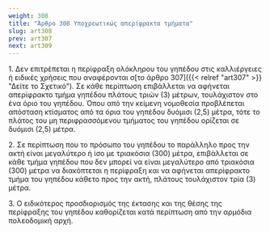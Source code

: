 ```yaml
---
weight: 308
title: "Άρθρο 308 Υποχρεωτικώς απερίφρακτα τμήματα"
slug: art308
prev: art307
next: art309
---
```


1\. Δεν επιτρέπεται η περίφραξη ολόκληρου του γηπέδου στις καλλιέργειες ή ειδικές χρήσεις που αναφέρονται σ[το άρθρο 307]({{< relref "art307" >}} "Δείτε το Σχετικό"). Σε κάθε περίπτωση επιβάλλεται να αφήνεται απερίφρακτο τμήμα γηπέδου πλάτους τριών (3) μέτρων, τουλάχιστον στο ένα όριο του γηπέδου. Όπου από την κείμενη νομοθεσία προβλέπεται απόσταση κτίσματος από τα όρια του γηπέδου δυόμισι (2,5) μέτρα, τότε το πλάτος του μη περιφρασσόμενου τμήματος του γηπέδου ορίζεται σε δυόμισι (2,5) μέτρα.

2\. Σε περίπτωση που το πρόσωπο του γηπέδου το παράλληλο προς την ακτή είναι μεγαλύτερο ή ίσο με τριακόσια (300) μέτρα, επιβάλλεται σε κάθε τμήμα γηπέδου που δεν μπορεί να είναι μεγαλύτερο από τριακόσια (300) μέτρα να διακόπτεται η περίφραξη και να αφήνεται απερίφρακτο τμήμα του γηπέδου κάθετο προς την ακτή, πλάτους τουλάχιστον τρία (3) μέτρα.

3\. Ο ειδικότερος προσδιορισμός της έκτασης και της θέσης της περίφραξης του γηπέδου καθορίζεται κατά περίπτωση από την αρμόδια πολεοδομική αρχή.



